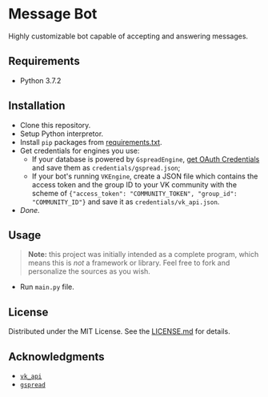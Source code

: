 # Message Bot

Highly customizable bot capable of accepting and answering messages.

## Requirements

- Python 3.7.2

## Installation

- Clone this repository.
- Setup Python interpretor.
- Install `pip` packages from [requirements.txt](requirements.txt).
- Get credentials for engines you use:
	- If your database is powered by `GspreadEngine`, [get OAuth Credentials](https://gspread.readthedocs.io/en/latest/oauth2.html) and save them as `credentials/gspread.json`;
	- If your bot's running `VKEngine`, create a JSON file which contains the access token and the group ID to your VK community with the scheme of `{"access_token": "COMMUNITY_TOKEN", "group_id": "COMMUNITY_ID"}` and save it as `credentials/vk_api.json`.
- *Done.*

## Usage

> **Note:** this project was initially intended as a complete program, which means this is *not* a framework or library. Feel free to fork and personalize the sources as you wish.

- Run `main.py` file.

## License

Distributed under the MIT License. See the [LICENSE.md](LICENSE.md) for details.

## Acknowledgments

- [`vk_api`](https://github.com/python273/vk_api)
- [`gspread`](https://github.com/burnash/gspread)
